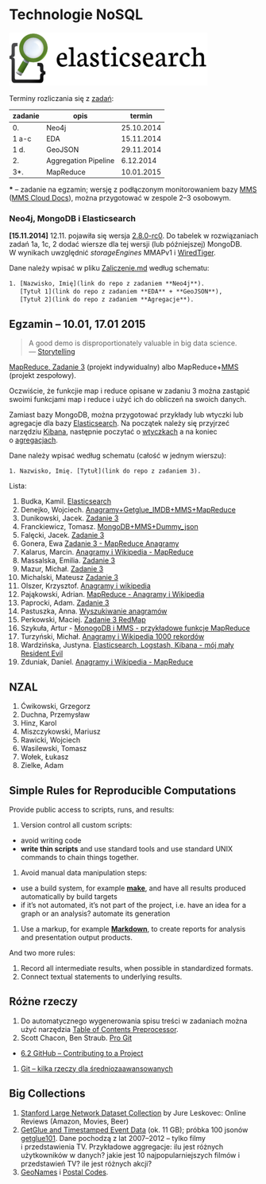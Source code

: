 # Technologie NoSQL

<!--
Kilka przykładowych agregacji korzystających z danych
[zipcodes](http://media.mongodb.org/zips.json) oraz
[imieniny](data/wbzyl/imieniny.csv) opisano w [Aggregation Pipeline Examples](Aggregations_in_JS.md).
-->

![Elasticsearch logo](images/elasticsearch-logo.png)


Terminy rozliczania się z [zadań](http://wbzyl.inf.ug.edu.pl/nosql/zadania):

| zadanie | opis                 | termin     |
|---------|--------------------- |------------|
| 0.      | Neo4j                | 25.10.2014 |
| 1 a-c   | EDA                  | 15.11.2014 |
| 1 d.    | GeoJSON              | 29.11.2014 |
| 2.      | Aggregation Pipeline |  6.12.2014 |
| 3*.     | MapReduce            | 10.01.2015 |

**\*** – zadanie na egzamin; wersję z podłączonym monitorowaniem bazy
[MMS](https://mms.mongodb.com/) ([MMS Cloud Docs](https://docs.mms.mongodb.com/)),
można przygotować w zespole 2–3 osobowym.


### Neo4j, MongoDB i Elasticsearch

**[15.11.2014]** 12.11. pojawiła się wersja [2.8.0-rc0](http://docs.mongodb.org/manual/release-notes/2.8/).
Do tabelek w rozwiązaniach zadań 1a, 1c, 2 dodać wiersze
dla tej wersji (lub późniejszej) MongoDB.
W wynikach uwzględnić *storageEngines* MMAPv1
i [WiredTiger](http://www.wiredtiger.com/).

Dane należy wpisać w pliku [Zaliczenie.md](Zaliczenie.md) według schematu:

    1. [Nazwisko, Imię](link do repo z zadaniem **Neo4j**).
       [Tytuł 1](link do repo z zadaniem **EDA** + **GeoJSON**),
       [Tytuł 2](link do repo z zadaniem **Agregacje**).


## Egzamin – 10.01, 17.01 2015

> A good demo is disproportionately valuable in big data science.<br>
> — [Storytelling](http://en.wikipedia.org/wiki/Storytelling)

[MapReduce, Zadanie 3](http://wbzyl.inf.ug.edu.pl/nosql/zadania)
(projekt indywidualny) albo MapReduce+[MMS](https://mms.mongodb.com/) (projekt zespołowy).

Oczwiście, że funkcjie map i reduce opisane w zadaniu 3 można zastąpić
swoimi funkcjami map i reduce i użyć ich do obliczeń na swoich danych.

Zamiast bazy MongoDB, można przygotować przykłady lub wtyczki lub agregacje
dla bazy [Elasticsearch](http://www.elasticsearch.org/overview/).
Na początek należy się przyjrzeć narzędziu
[Kibana](http://www.elasticsearch.org/overview/kibana), następnie poczytać
o [wtyczkach](http://www.elasticsearch.org/guide/en/elasticsearch/reference/current/modules-plugins.html)
a na koniec o [agregacjach](http://www.elasticsearch.org/guide/en/elasticsearch/reference/current/search-aggregations.html).

Dane należy wpisać według schematu (całość w jednym wierszu):

    1. Nazwisko, Imię. [Tytuł](link do repo z zadaniem 3).

Lista:

1. Budka, Kamil. [Elasticsearch](https://bitbucket.org/superUnknown/elasticsearch/overview)
1. Denejko, Wojciech. [Anagramy+Getglue_IMDB+MMS+MapReduce](https://bitbucket.org/wdenejko/zadanie3/overview)
1. Dunikowski, Jacek. [Zadanie 3](https://github.com/jaca22/zad3)
1. Franckiewicz, Tomasz. [MongoDB+MMS+Dummy_json](https://github.com/tfranckiewicz/nosql/tree/zadanie3)
1. Falęcki, Jacek. [Zadanie 3](https://github.com/jfalecki/projekty)
1. Gonera, Ewa [Zadanie 3 - MapReduce Anagramy](https://github.com/Estee/NoSQL/blob/master/Zadanie3.md)
1. Kalarus, Marcin. [Anagramy i Wikipedia - MapReduce](https://github.com/mkalarus/Anagramy_i_wikipedia)
1. Massalska, Emilia. [Zadanie 3](https://github.com/emassalska/mapreduce)
1. Mazur, Michał. [Zadanie 3](https://github.com/MajkelMatusaf/Zadanie3NoSql)
1. Michalski, Mateusz [Zadanie 3](https://github.com/matismatis93/MapReduce)
1. Olszer, Krzysztof. [Anagramy i wikipedia](https://bitbucket.org/kolszer/mapreduce/overview)
1. Pająkowski, Adrian. [MapReduce - Anagramy i Wikipedia](https://github.com/apajakowski/zad3)
1. Paprocki, Adam. [Zadanie 3](https://github.com/paprot/zad3nosql)
1. Pastuszka, Anna. [Wyszukiwanie anagramów](https://github.com/apastuszka/Zadanie3)
1. Perkowski, Maciej. [Zadanie 3 RedMap](https://github.com/mperkowski/MapReduce)
1. Szykuła, Artur - [MonogoDB i MMS - przykładowe funkcje MapReduce](https://github.com/aszykula/Neo4j/tree/master/zadanie3)
1. Turzyński, Michał. [Anagramy i Wikipedia 1000 rekordów](https://bitbucket.org/michal-at-bb/mongo_zadania/src/cba7322f2a154d4c1083c9e247b64eb66a09d72c/zadanie3.md?at=master)
1. Wardzińska, Justyna. [Elasticsearch, Logstash, Kibana - mój mały Resident Evil](https://github.com/wardzinskaj/noSqlExam)
1. Zduniak, Daniel. [Anagramy i Wikipedia - MapReduce](https://github.com/dzduniak/NoSQL3)


## NZAL

1. Ćwikowski, Grzegorz
1. Duchna, Przemysław
1. Hinz, Karol
1. Miszczykowski, Mariusz
1. Rawicki, Wojciech
1. Wasilewski, Tomasz
1. Wołek, Łukasz
1. Zielke, Adam


## Simple Rules for Reproducible Computations

Provide public access to scripts, runs, and results:

1. Version control all custom scripts:
  - avoid writing code
  - **write thin scripts** and use standard tools and use standard UNIX
    commands to chain things together.
1. Avoid manual data manipulation steps:
  - use a build system, for example [**make**](http://bost.ocks.org/mike/make/),
    and have all results produced automatically by build targets
  - if it’s not automated, it’s not part of the project,
    i.e. have an idea for a graph or an analysis?
    automate its generation
1. Use a markup, for example
   [**Markdown**](http://daringfireball.net/projects/markdown/syntax),
   to create reports for analysis and presentation output products.

And two more rules:

1. Record all intermediate results, when possible in standardized formats.
1. Connect textual statements to underlying results.


## Różne rzeczy

1. Do automatycznego wygenerowania spisu treści w zadaniach można użyć narzędzia
[Table of Contents Preprocessor](https://github.com/aslushnikov/table-of-contents-preprocessor).
1. Scott Chacon, Ben Straub. [Pro Git](http://git-scm.com/book/en/v2)
  - [6.2 GitHub – Contributing to a Project](http://git-scm.com/book/en/v2/GitHub-Contributing-to-a-Project)
1. [Git – kilka rzeczy dla średniozaawansowanych](Git_intermediate.md)


## Big Collections

1. [Stanford Large Network Dataset Collection](https://snap.stanford.edu/data/)
by Jure Leskovec: Online Reviews (Amazon, Movies, Beer)
1. [GetGlue and Timestamped Event Data](http://getglue-data.s3.amazonaws.com/getglue_sample.tar.gz)
(ok. 11 GB); próbka 100 jsonów [getglue101](/data/wbzyl/getglue101.json).
Dane pochodzą z lat 2007–2012 – tylko filmy i przedstawienia TV.
Przykładowe aggregacje: ilu jest różnych użytkowników
w danych? jakie jest 10 najpopularniejszych filmów i przedstawień TV?
ile jest różnych akcji?
1. [GeoNames](http://www.geonames.org/export/) i [Postal Codes](http://www.geonames.org/postal-codes/).
